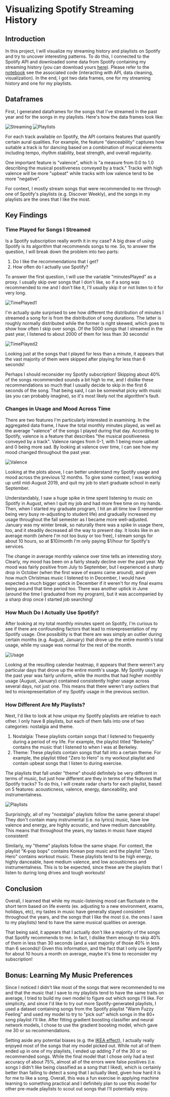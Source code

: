 # Visualizing Spotify Streaming History

## Introduction

In this project, I will visualize my streaming history and playlists on Spotify and try to uncover interesting patterns. To do this, I connected to the Spotify API and downloaded some data from Spotify containing my streaming history (you can download yours [here](https://www.spotify.com/ca-en/account/privacy/)). Please refer to the [notebook](notebook.ipynb) see the associated code (interacting with API, data cleaning, visualization). In the end, I got two data frames, one for my streaming history and one for my playlists.

## Dataframes

First, I generated dataframes for the songs that I've streamed in the past year and for the songs in my playlists. Here's how the data frames look like:

![Streaming](Images/streaming_df.png) 
![Playlists](Images/playlist_df.png) 

For each track available on Spotify, the API contains features that quantify certain aural qualities. For example, the feature "danceability" captures how suitable a track is for dancing based on a combination of musical elements including tempo, rhythm stability, beat strength, and overall regularity. 

One important feature is "valence", which 	is "a measure from 0.0 to 1.0 describing the musical positiveness conveyed by a track." Tracks with high valence will be more "upbeat" while tracks with low valence tend to be more "negative".

For context, I mostly stream songs that were recommended to me through one of Spotify's playlists (e.g. Discover Weekly), and the songs in my playlists are the ones that I like the most.


## Key Findings

### Time Played for Songs I Streamed

Is a Spotify subscription really worth it in my case? A big draw of using Spotify is its algorithm that recommends songs to me. So, to answer the question, I will break down the problem into two parts:

1. Do I like the recommendations that I get?
2. How often do I actually use Spotify?

To answer the first question, I will use the variable "minutesPlayed" as a proxy. I usually skip over songs that I don't like, so if a song was recommended to me and I don't like it, I'll usually skip it or not listen to it for very long.

![TimePlayed1](Images/time_played.png) 

I'm actually quite surprised to see how different the distribution of minutes I streamed a song for is from the distribution of song durations. The latter is roughly normally distributed while the former is right skewed, which goes to show how often I skip over songs. Of the 5000 songs that I streamed in the past year, I listened to about 2000 of them for less than 30 seconds!

![TimePlayed2](Images/time_played2.png) 

Looking just at the songs that I played for less than a minute, it appears that the vast majority of them were skipped after playing for less than 6 seconds! 

Perhaps I should reconsider my Spotify subscription! Skipping about 40\% of the songs recommended sounds a bit high to me, and I dislike these recommendations so much that I usually decide to skip in the first 6 seconds of the song. That being said, I can be somewhat picky with music (as you can probably imagine), so it's most likely not the algorithm's fault.

### Changes in Usage and Mood Across Time

There are two features I'm particularly interested in examining. In the aggregated data frame, I have the total monthly minutes played, as well as the average "valence" of the songs I played during that day. According to Spotify, valence is a feature that describes "the musical positiveness conveyed by a track". Valence ranges from 0-1, with 1 being more upbeat and 0 being more sad. By looking at valence over time, I can see how my mood changed throughout the past year.

![Valence](Images/valence.png) 

Looking at the plots above, I can better understand my Spotify usage and mood across the previous 12 months. To give some context, I was working up until mid-August 2019, and quit my job to start graduate school in early September. 

Understandably, I saw a huge spike in time spent listening to music on Spotify in August, when I quit my job and had more free time on my hands. Then, when I started my graduate program, I hit an all time low (I remember being very busy re-adjusting to student life) and gradually increased my usage throughout the fall semester as I became more well-adjusted. January was my winter break, so naturally there was a spike in usage there, too, and it steadily decreased all the way to present day. It looks like in an average month (where I'm not too busy or too free), I stream songs for about 10 hours, so at \$10/month I'm only paying \$1/hour for Spotify's services.

The change in average monthly valence over time tells an interesting story. Clearly, my mood has been on a fairly steady decline over the past year. My mood was fairly positive from July to September, but I experienced a sharp drop in October (when the first wave of exams came around), and given how much Christmas music I listened to in December, I would have expected a much bigger uptick in December if it weren't for my final exams being around that time period too. There was another uptick in June (around the time I graduated from my program), but it was accompanied by a sharp drop once I started job searching!

### How Much Do I Actually Use Spotify?

After looking at my total monthly minutes spent on Spotify, I'm curious to see if there are confounding factors that lead to misrepresentation of my Spotify usage. One possibility is that there are was simply an outlier during certain months (e.g. August, January) that drove up the entire month's total usage, while my usage was normal for the rest of the month.

![Usage](Images/usage.png) 

Looking at the resulting calendar heatmap, it appears that there weren't any particular days that drove up the entire month's usage. My Spotify usage in the past year was fairly uniform, while the months that had higher monthly usage (August, January) contained consistently higher usage across several days, not just one. This means that there weren't any outliers that led to misrepresentation of my Spotify usage in the previous section. 


### How Different Are My Playlists?

Next, I'd like to look at how unique my Spotify playlists are relative to each other. I only have 8 playlists, but each of them falls into one of two categories: nostalgia and theme. 

1. Nostalgia: These playlists contain songs that I listened to frequently during a period of my life. For example, the playlist titled "Berkeley" contains the music that I listened to when I was at Berkeley. 
2. Theme: These playlists contain songs that fall into a certain theme. For example, the playlist titled "Zero to Hero" is my workout playlist and contain upbeat songs that I listen to during exercise. 

The playlists that fall under "theme" should definitely be very different in terms of music, but just how different are they in terms of the features that Spotify tracks? To do this, I will create radar charts for each playlist, based on 5 features: acousticness, valence, energy, danceability, and instrumentalness.

![Playlists](Images/playlists.png) 

Surprisingly, all of my "nostalgia" playlists follow the same general shape! They don't contain many instrumental (i.e. no lyrics) music, have low valence and energy, are highly acoustic, and have medium danceability. This means that throughout the years, my tastes in music have stayed consistent!

Similarly, my "theme" playlists follow the same shape. For context, the playlist "K-pop bops" contains Korean pop music and the playlist "Zero to Hero" contains workout music. These playlists tend to be high energy, highly danceable, have medium valence, and low acousticness and instrumentalness. This is to be expected, since these are the playlists that I listen to during long drives and tough workouts!


## Conclusion

Overall, I learned that while my music-listening mood can fluctuate in the short term based on life events (ex. adjusting to a new environment, exams, holidays, etc), my tastes in music have generally stayed consistent throughout the years, and the songs that I like the most (i.e. the ones I save to my playlists) tend to have the same musical qualities on average. 

That being said, it appears that I actually don't like a majority of the songs that Spotify recommends to me. In fact, I dislike them enough to skip 40\% of them in less than 30 seconds (and a vast majority of those 40\% in less than 6 seconds)! Given this information, and the fact that I only use Spotify for about 10 hours a month on average, maybe it's time to reconsider my subscription!

## Bonus: Learning My Music Preferences

Since I noticed I didn't like most of the songs that were recommended to me and that the music that I save to my playlists tend to have the same traits on average, I tried to build my own model to figure out which songs I'll like. For simplicity, and since I'd like to try out more Spotify-generated playlists, I used a dataset containing songs from the Spotify playlist "Warm Fuzzy Feeling" and used my model to try to "pick out" which songs in the 80+ song playlist I'll like. After fitting gradient boosting classifier and neural network models, I chose to use the gradient boosting model, which gave me 30 or so recommendations.

Setting aside any potential biases (e.g. the [IKEA effect](https://www.hbs.edu/faculty/Publication\%20Files/11-091.pdf)), I actually really enjoyed most of the songs that my model picked out. While not all of them ended up in one of my playlists, I ended up adding 7 of the 30 or so recommended songs. While the final model that I chose only had a test accuracy of about 75\%, almost all of the errors were false positives (i.e. songs I didn't like being classified as a song that I liked), which is certainly better than failing to detect a song that I actually liked, given how hard it is for me to like a song. Overall, this was a fun exercise in applying machine learning to something practical and I definitely plan to use this model for other pre-made playlists to scout out songs that I'll potentially enjoy.
